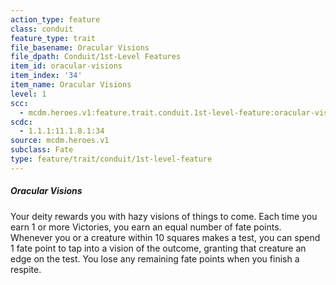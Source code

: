 ```yaml
---
action_type: feature
class: conduit
feature_type: trait
file_basename: Oracular Visions
file_dpath: Conduit/1st-Level Features
item_id: oracular-visions
item_index: '34'
item_name: Oracular Visions
level: 1
scc:
  - mcdm.heroes.v1:feature.trait.conduit.1st-level-feature:oracular-visions
scdc:
  - 1.1.1:11.1.8.1:34
source: mcdm.heroes.v1
subclass: Fate
type: feature/trait/conduit/1st-level-feature
---
```


##### Oracular Visions

Your deity rewards you with hazy visions of things to come. Each time you earn 1 or more Victories, you earn an equal number of fate points. Whenever you or a creature within 10 squares makes a test, you can spend 1 fate point to tap into a vision of the outcome, granting that creature an edge on the test. You lose any remaining fate points when you finish a respite.
